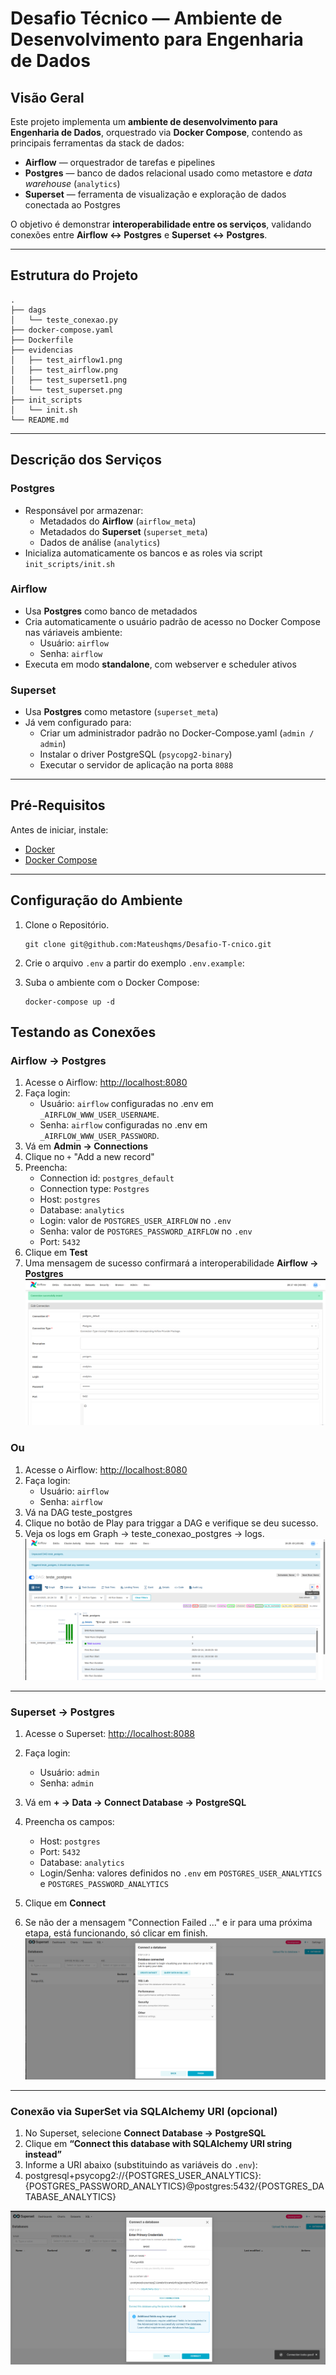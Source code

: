 # Desafio Técnico — Ambiente de Desenvolvimento para Engenharia de Dados

## Visão Geral

Este projeto implementa um **ambiente de desenvolvimento para Engenharia de Dados**, orquestrado via **Docker Compose**, contendo as principais ferramentas da stack de dados:

- **Airflow** — orquestrador de tarefas e pipelines
- **Postgres** — banco de dados relacional usado como metastore e *data warehouse* (`analytics`)
- **Superset** — ferramenta de visualização e exploração de dados conectada ao Postgres

O objetivo é demonstrar **interoperabilidade entre os serviços**, validando conexões entre **Airflow ↔ Postgres** e **Superset ↔ Postgres**.

---

## Estrutura do Projeto
```
.
├── dags
│   └── teste_conexao.py
├── docker-compose.yaml
├── Dockerfile
├── evidencias
│   ├── test_airflow1.png
│   ├── test_airflow.png
│   ├── test_superset1.png
│   └── test_superset.png
├── init_scripts
│   └── init.sh
└── README.md
```
---

## Descrição dos Serviços

### Postgres

- Responsável por armazenar:
  - Metadados do **Airflow** (`airflow_meta`)
  - Metadados do **Superset** (`superset_meta`)
  - Dados de análise (`analytics`)
- Inicializa automaticamente os bancos e as roles via script `init_scripts/init.sh`

### Airflow

- Usa **Postgres** como banco de metadados
- Cria automaticamente o usuário padrão de acesso no Docker Compose nas váriaveis ambiente:
  - Usuário: `airflow`
  - Senha: `airflow`
- Executa em modo **standalone**, com webserver e scheduler ativos

### Superset

- Usa **Postgres** como metastore (`superset_meta`)
- Já vem configurado para:
  - Criar um administrador padrão no Docker-Compose.yaml (`admin / admin`)
  - Instalar o driver PostgreSQL (`psycopg2-binary`)
  - Executar o servidor de aplicação na porta `8088`

---

## Pré-Requisitos

Antes de iniciar, instale:

- [Docker](https://docs.docker.com/get-docker/)
- [Docker Compose](https://docs.docker.com/compose/install/)
---

## Configuração do Ambiente

1. Clone o Repositório.
   ```
   git clone git@github.com:Mateushqms/Desafio-T-cnico.git
   ```
2. Crie o arquivo `.env` a partir do exemplo `.env.example`:

2. Suba o ambiente com o Docker Compose:
    ```
    docker-compose up -d
    ```
## Testando as Conexões

### Airflow → Postgres

1. Acesse o Airflow: [http://localhost:8080](http://localhost:8080)
2. Faça login:
   - Usuário: `airflow` configuradas no .env em `_AIRFLOW_WWW_USER_USERNAME`.
   - Senha: `airflow` configuradas no .env em `_AIRFLOW_WWW_USER_PASSWORD`.
3. Vá em **Admin → Connections**
4. Clique no `+` "Add a new record"
5. Preencha:
   - Connection id: `postgres_default`
   - Connection type: `Postgres`
   - Host: `postgres`
   - Database: `analytics`
   - Login: valor de `POSTGRES_USER_AIRFLOW` no `.env`
   - Senha: valor de `POSTGRES_PASSWORD_AIRFLOW` no `.env`
   - Port: `5432`
6. Clique em **Test**
7. Uma mensagem de sucesso confirmará a interoperabilidade **Airflow → Postgres**
![](/evidencias/test_airflow1.png)
### Ou 

1. Acesse o Airflow: [http://localhost:8080](http://localhost:8080)
2. Faça login:
   - Usuário: `airflow`
   - Senha: `airflow`
3. Vá na DAG teste_postgres
4. Clique no botão de Play para triggar a DAG e verifique se deu sucesso.
5. Veja os logs em Graph -> teste_conexao_postgres -> logs.
![](/evidencias/test_airflow.png)

---

### Superset → Postgres

1. Acesse o Superset: [http://localhost:8088](http://localhost:8088)
2. Faça login:
   - Usuário: `admin`
   - Senha: `admin`
3. Vá em **+ → Data → Connect Database → PostgreSQL**
4. Preencha os campos:
   - Host: `postgres`
   - Port: `5432`
   - Database: `analytics`
   - Login/Senha: valores definidos no `.env` em `POSTGRES_USER_ANALYTICS` e `POSTGRES_PASSWORD_ANALYTICS`

5. Clique em **Connect**
6. Se não der a mensagem "Connection Failed ..." e ir para uma próxima etapa, está funcionando, só clicar em finish.
![](/evidencias/test_superset1.png)

---

### Conexão via SuperSet via SQLAlchemy URI (opcional)

1. No Superset, selecione **Connect Database → PostgreSQL**
2. Clique em **“Connect this database with SQLAlchemy URI string instead”**
3. Informe a URI abaixo (substituindo as variáveis do `.env`):
4. postgresql+psycopg2://{POSTGRES_USER_ANALYTICS}:{POSTGRES_PASSWORD_ANALYTICS}@postgres:5432/{POSTGRES_DATABASE_ANALYTICS}

![](/evidencias/test_superset.png)